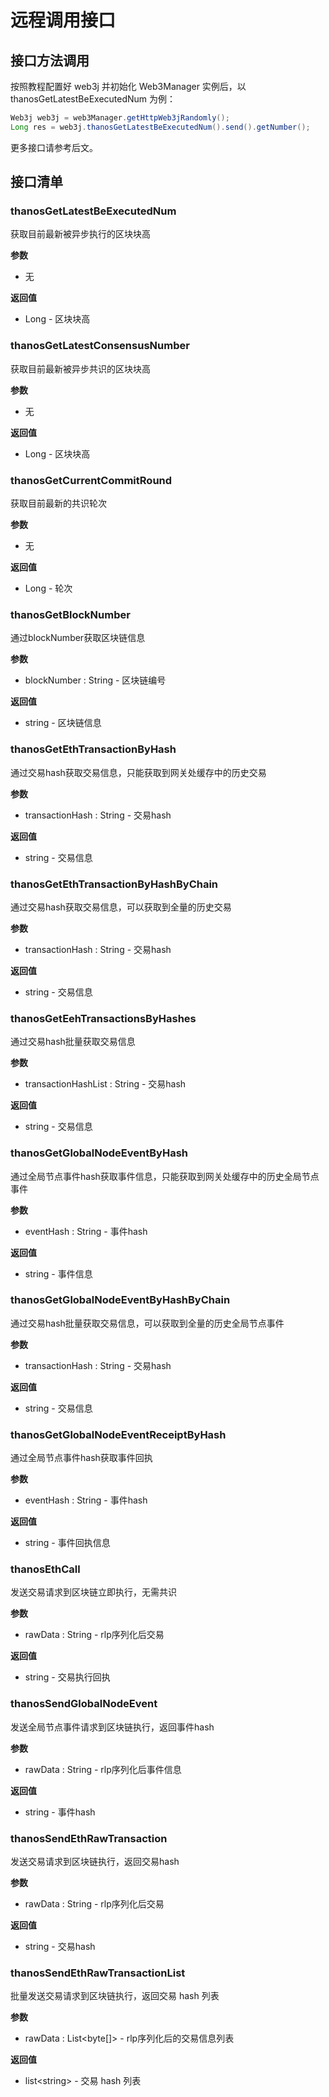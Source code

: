 # 远程调用接口

## 接口方法调用 <a href="#id4.3.6-yuan-cheng-diao-yong-jie-kou-jie-kou-fang-fa-diao-yong" id="id4.3.6-yuan-cheng-diao-yong-jie-kou-jie-kou-fang-fa-diao-yong"></a>

按照教程配置好 web3j 并初始化 Web3Manager 实例后，以 thanosGetLatestBeExecutedNum 为例：

```java
Web3j web3j = web3Manager.getHttpWeb3jRandomly();
Long res = web3j.thanosGetLatestBeExecutedNum().send().getNumber();
```

更多接口请参考后文。

## 接口清单

### thanosGetLatestBeExecutedNum <a href="#id4.3.6-yuan-cheng-diao-yong-jie-kou-thanosgetlatestbeexecutednum" id="id4.3.6-yuan-cheng-diao-yong-jie-kou-thanosgetlatestbeexecutednum"></a>

获取目前最新被异步执行的区块块高

**参数**

* 无

**返回值**

* Long - 区块块高

### thanosGetLatestConsensusNumber <a href="#id4.3.6-yuan-cheng-diao-yong-jie-kou-thanosgetlatestconsensusnumber" id="id4.3.6-yuan-cheng-diao-yong-jie-kou-thanosgetlatestconsensusnumber"></a>

获取目前最新被异步共识的区块块高

**参数**

* 无

**返回值**

* Long - 区块块高

### thanosGetCurrentCommitRound <a href="#id4.3.6-yuan-cheng-diao-yong-jie-kou-thanosgetcurrentcommitround" id="id4.3.6-yuan-cheng-diao-yong-jie-kou-thanosgetcurrentcommitround"></a>

获取目前最新的共识轮次

**参数**

* 无

**返回值**

* Long - 轮次

### thanosGetBlockNumber <a href="#id4.3.6-yuan-cheng-tiao-yong-jie-kou-thanosgetblocknumber" id="id4.3.6-yuan-cheng-tiao-yong-jie-kou-thanosgetblocknumber"></a>

通过blockNumber获取区块链信息

**参数**

* blockNumber : String - 区块链编号

**返回值**

* string - 区块链信息

### thanosGetEthTransactionByHash <a href="#id4.3.6-yuan-cheng-diao-yong-jie-kou-thanosgetethtransactionbyhash" id="id4.3.6-yuan-cheng-diao-yong-jie-kou-thanosgetethtransactionbyhash"></a>

通过交易hash获取交易信息，只能获取到网关处缓存中的历史交易

**参数**

* transactionHash : String - 交易hash

**返回值**

* string - 交易信息

### thanosGetEthTransactionByHashByChain <a href="#id4.3.6-yuan-cheng-diao-yong-jie-kou-thanosgetethtransactionbyhashbychain" id="id4.3.6-yuan-cheng-diao-yong-jie-kou-thanosgetethtransactionbyhashbychain"></a>

通过交易hash获取交易信息，可以获取到全量的历史交易

**参数**

* transactionHash : String - 交易hash

**返回值**

* string - 交易信息

### thanosGetEehTransactionsByHashes <a href="#id4.3.6-yuan-cheng-diao-yong-jie-kou-thanosgeteehtransactionsbyhashes" id="id4.3.6-yuan-cheng-diao-yong-jie-kou-thanosgeteehtransactionsbyhashes"></a>

通过交易hash批量获取交易信息

**参数**

* transactionHashList : String - 交易hash

**返回值**

* string - 交易信息

### thanosGetGlobalNodeEventByHash <a href="#id4.3.6-yuan-cheng-diao-yong-jie-kou-thanosgetglobalnodeeventbyhash" id="id4.3.6-yuan-cheng-diao-yong-jie-kou-thanosgetglobalnodeeventbyhash"></a>

通过全局节点事件hash获取事件信息，只能获取到网关处缓存中的历史全局节点事件

**参数**

* eventHash : String - 事件hash

**返回值**

* string - 事件信息

### thanosGetGlobalNodeEventByHashByChain <a href="#id4.3.6-yuan-cheng-diao-yong-jie-kou-thanosgetglobalnodeeventbyhashbychain" id="id4.3.6-yuan-cheng-diao-yong-jie-kou-thanosgetglobalnodeeventbyhashbychain"></a>

通过交易hash批量获取交易信息，可以获取到全量的历史全局节点事件

**参数**

* transactionHash : String - 交易hash

**返回值**

* string - 交易信息

### thanosGetGlobalNodeEventReceiptByHash <a href="#id4.3.6-yuan-cheng-diao-yong-jie-kou-thanosgetglobalnodeeventreceiptbyhash" id="id4.3.6-yuan-cheng-diao-yong-jie-kou-thanosgetglobalnodeeventreceiptbyhash"></a>

通过全局节点事件hash获取事件回执

**参数**

* eventHash : String - 事件hash

**返回值**

* string - 事件回执信息

### thanosEthCall <a href="#id4.3.6-yuan-cheng-diao-yong-jie-kou-thanosethcall" id="id4.3.6-yuan-cheng-diao-yong-jie-kou-thanosethcall"></a>

发送交易请求到区块链立即执行，无需共识

**参数**

* rawData : String - rlp序列化后交易

**返回值**

* string - 交易执行回执

### thanosSendGlobalNodeEvent <a href="#id4.3.6-yuan-cheng-diao-yong-jie-kou-thanossendglobalnodeevent" id="id4.3.6-yuan-cheng-diao-yong-jie-kou-thanossendglobalnodeevent"></a>

发送全局节点事件请求到区块链执行，返回事件hash

**参数**

* rawData : String - rlp序列化后事件信息

**返回值**

* string - 事件hash

### thanosSendEthRawTransaction <a href="#id4.3.6-yuan-cheng-diao-yong-jie-kou-thanossendethrawtransaction" id="id4.3.6-yuan-cheng-diao-yong-jie-kou-thanossendethrawtransaction"></a>

发送交易请求到区块链执行，返回交易hash

**参数**

* rawData : String - rlp序列化后交易

**返回值**

* string - 交易hash

### thanosSendEthRawTransactionList <a href="#id4.3.6-yuan-cheng-diao-yong-jie-kou-thanossendethrawtransactionlist" id="id4.3.6-yuan-cheng-diao-yong-jie-kou-thanossendethrawtransactionlist"></a>

批量发送交易请求到区块链执行，返回交易 hash 列表

**参数**

* rawData : List\<byte\[]> - rlp序列化后的交易信息列表

**返回值**

* list\<string> - 交易 hash 列表



